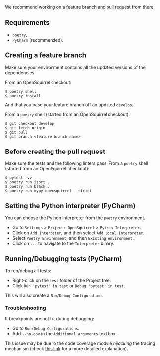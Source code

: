 We recommend working on a feature branch and pull request from there.

## Requirements

- `poetry`,
- `PyCharm` (recommended).

## Creating a feature branch

Make sure your environment contains all the updated versions of the dependencies.

From an OpenSquirrel checkout:

```
$ poetry shell
$ poetry install
```

And that you base your feature branch off an updated `develop`.

From a `poetry` shell (started from an OpenSquirrel checkout):

```
$ git checkout develop
$ git fetch origin
$ git pull
$ git branch <feature branch name>
```

## Before creating the pull request

Make sure the tests and the following linters pass.
From a `poetry` shell (started from an OpenSquirrel checkout):

```
$ pytest -vv
$ poetry run isort .
$ poetry run black .
$ poetry run mypy opensquirrel --strict
```

## Setting the Python interpreter (PyCharm)

You can choose the Python interpreter from the `poetry` environment.

- Go to `Settings` > `Project: OpenSquirrel` > `Python Interpreter`.
- Click on `Add Interpeter`, and then select `Add Local Interpreter`.
- Select `Poetry Environment`, and then `Existing environment`.
- Click on `...` to navigate to the `Interpreter` binary.

## Running/Debugging tests (PyCharm)

To run/debug all tests:

- Right-click on the `test` folder of the Project tree.
- Click `Run 'pytest' in test` or `Debug 'pytest' in test`.

This will also create a `Run/Debug Configuration`.

### Troubleshooting

If breakpoints are not hit during debugging:

- Go to `Run/Debug Configurations`.
- Add `--no-cov` in the `Additional arguments` text box.

This issue may be due to the code coverage module _hijacking_ the tracing mechanism
(check [this link](https://stackoverflow.com/a/56235965/260313) for a more detailed explanation).
